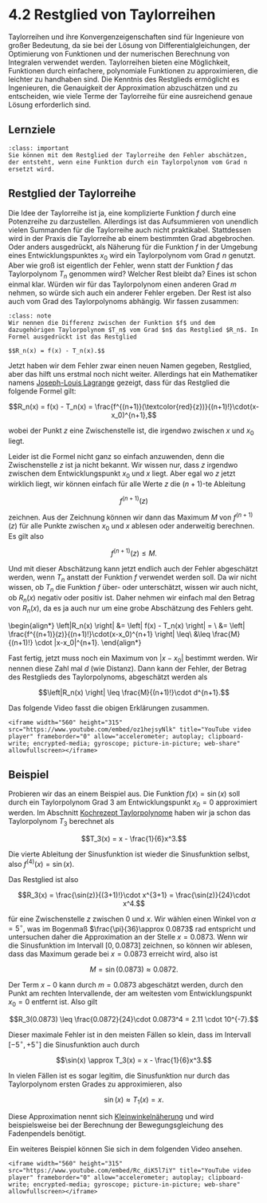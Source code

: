 # 4.2 Restglied von Taylorreihen

Taylorreihen und ihre Konvergenzeigenschaften sind für Ingenieure von großer
Bedeutung, da sie bei der Lösung von Differentialgleichungen, der Optimierung
von Funktionen und der numerischen Berechnung von Integralen verwendet werden.
Taylorreihen bieten eine Möglichkeit, Funktionen durch einfachere, polynomiale
Funktionen zu approximieren, die leichter zu handhaben sind. Die Kenntnis des
Restglieds ermöglicht es Ingenieuren, die Genauigkeit der Approximation
abzuschätzen und zu entscheiden, wie viele Terme der Taylorreihe für eine
ausreichend genaue Lösung erforderlich sind.

## Lernziele

```{admonition} Lernziele
:class: important
Sie können mit dem Restglied der Taylorreihe den Fehler abschätzen, der entsteht, wenn eine Funktion durch ein Taylorpolynom vom Grad n ersetzt wird.
```

## Restglied der Taylorreihe

Die Idee der Taylorreihe ist ja, eine komplizierte Funktion $f$ durch eine
Potenzreihe zu darzustellen. Allerdings ist das Aufsummieren von unendlich
vielen Summanden für die Taylorreihe auch nicht praktikabel. Stattdessen wird in
der Praxis die Taylorreihe ab einem bestimmten Grad abgebrochen. Oder anders
ausgedrückt, als Näherung für die Funktion $f$ in der Umgebung eines
Entwicklungspunktes $x_0$ wird ein Taylorpolynom vom Grad $n$ genutzt. Aber wie
groß ist eigentlich der Fehler, wenn statt der Funktion $f$ das Taylorpolynom
$T_n$ genommen wird? Welcher Rest bleibt da? Eines ist schon einmal klar. Würden
wir für das Taylorpolynom einen anderen Grad $m$ nehmen, so würde sich auch ein
anderer Fehler ergeben. Der Rest ist also auch vom Grad des Taylorpolynoms
abhängig. Wir fassen zusammen:

```{admonition} Was ist ... das Restglied der Taylorreihe?
:class: note
Wir nennen die Differenz zwischen der Funktion $f$ und dem dazugehörigen Taylorpolynom $T_n$ vom Grad $n$ das Restglied $R_n$. In Formel ausgedrückt ist das Restglied

$$R_n(x) = f(x) - T_n(x).$$
```

Jetzt haben wir dem Fehler zwar einen neuen Namen gegeben, Restglied, aber das
hilft uns erstmal noch nicht weiter. Allerdings hat ein Mathematiker namens
[Joseph-Louis Lagrange](https://de.wikipedia.org/wiki/Joseph-Louis_Lagrange)
gezeigt, dass für das Restglied die folgende Formel gilt:

$$R_n(x) = f(x) - T_n(x) =
\frac{f^{(n+1)}(\textcolor{red}{z})}{(n+1)!}\cdot(x-x_0)^{n+1},$$

wobei der Punkt $z$ eine Zwischenstelle ist, die irgendwo zwischen $x$ und $x_0$
liegt.

Leider ist die Formel nicht ganz so einfach anzuwenden, denn die Zwischenstelle $z$ ist ja nicht bekannt. Wir wissen nur, dass $z$ irgendwo zwischen dem Entwicklungspunkt $x_0$ und $x$ liegt. Aber egal wo $z$ jetzt wirklich liegt, wir können einfach für alle Werte $z$ die $(n+1)$-te Ableitung 

$$f^{(n+1)}(z)$$

zeichnen. Aus der Zeichnung können wir dann das Maximum $M$ von $f^{(n+1)}(z)$ für alle Punkte zwischen $x_0$ und $x$ ablesen oder anderweitig berechnen. Es gilt also

$$f^{(n+1)}(z) \leq M.$$

Und mit dieser Abschätzung kann jetzt endlich auch der Fehler abgeschätzt
werden, wenn $T_n$ anstatt der Funktion $f$ verwendet werden soll. Da wir nicht
wissen, ob $T_n$ die Funktion $f$ über- oder unterschätzt, wissen wir auch
nicht, ob $R_n(x)$ negativ oder positiv ist. Daher nehmen wir einfach mal den
Betrag von $R_n(x)$, da es ja auch nur um eine grobe Abschätzung des Fehlers
geht.

\begin{align*}
\left|R_n(x) \right| &= \left| f(x) - T_n(x) \right| = \\
    &= \left| \frac{f^{(n+1)}(z)}{(n+1)!}\cdot(x-x_0)^{n+1} \right| \leq\\
    &\leq \frac{M}{(n+1)!} \cdot |x-x_0|^{n+1}.
\end{align*}

Fast fertig, jetzt muss noch ein Maximum von $|x - x_0|$ bestimmt werden. Wir
nennen diese Zahl mal $d$ (wie Distanz). Dann kann der Fehler, der Betrag des
Restglieds des Taylorpolynoms, abgeschätzt werden als

$$\left|R_n(x) \right| \leq  \frac{M}{(n+1)!}\cdot d^{n+1}.$$

Das folgende Video fasst die obigen Erklärungen zusammen.

```{dropdown} Video zu "Taylor Restglied" von Prof. Hoever
<iframe width="560" height="315" src="https://www.youtube.com/embed/oz1hejsyNlk" title="YouTube video player" frameborder="0" allow="accelerometer; autoplay; clipboard-write; encrypted-media; gyroscope; picture-in-picture; web-share" allowfullscreen></iframe>
```

## Beispiel

Probieren wir das an einem Beispiel aus. Die Funktion $f(x)=\sin(x)$ soll durch
ein Taylorpolynom Grad 3 am Entwicklungspunkt $x_0=0$ approximiert werden. Im
Abschnitt [Kochrezept Taylorpolynome](ref04_sec01_kochrezept) haben wir ja schon
das Taylorpolynom $T_{3}$ berechnet als

$$T_3(x) = x - \frac{1}{6}x^3.$$

Die vierte Ableitung der Sinusfunktion ist wieder die Sinusfunktion selbst, also  $f^{(4)}(x) = \sin(x)$.
 
Das Restglied ist also

$$R_3(x) = \frac{\sin(z)}{(3+1)!}\cdot x^{3+1} = \frac{\sin(z)}{24}\cdot x^4.$$

für eine Zwischenstelle $z$ zwischen $0$ und $x$. Wir wählen einen Winkel von
$\alpha = 5^{\circ}$, was im Bogenmaß $\frac{\pi}{36}\approx 0.0873$ rad
entspricht und untersuchen daher die Approximation an der Stelle $x = 0.0873$.
Wenn wir die Sinusfunktion im Intervall $[0, 0.0873]$ zeichnen, so können wir
ablesen, dass das Maximum gerade bei $x = 0.0873$ erreicht wird, also ist

$$M = \sin(0.0873) \approx 0.0872.$$

Der Term $x - 0$ kann durch $m = 0.0873$ abgeschätzt werden, durch den Punkt am
rechten Intervallende, der am weitesten vom Entwicklungspunkt $x_0=0$ entfernt
ist. Also gilt

$$R_3(0.0873) \leq \frac{0.0872}{24}\cdot 0.0873^4 = 2.11 \cdot 10^{-7}.$$

Dieser maximale Fehler ist in den meisten Fällen so klein, dass im Intervall
$[-5^{\circ}, + 5^{\circ}]$ die Sinusfunktion auch durch 

$$\sin(x) \approx T_3(x) = x - \frac{1}{6}x^3.$$

In vielen Fällen ist es sogar legitim, die Sinusfunktion nur durch das Taylorpolynom ersten Grades zu approximieren, also

$$\sin(x) \approx T_1(x) = x.$$

Diese Approximation nennt sich
[Kleinwinkelnäherung](https://de.wikipedia.org/wiki/Kleinwinkelnäherung) und
wird beispielsweise bei der Berechnung der Bewegungsgleichung des Fadenpendels
benötigt.

Ein weiteres Beispiel können Sie sich in dem folgenden Video ansehen.

```{dropdown} Video zu "Taylorpolynom, Restglied" von Daniel Jung
<iframe width="560" height="315" src="https://www.youtube.com/embed/Rc_diK5l7iY" title="YouTube video player" frameborder="0" allow="accelerometer; autoplay; clipboard-write; encrypted-media; gyroscope; picture-in-picture; web-share" allowfullscreen></iframe>
```